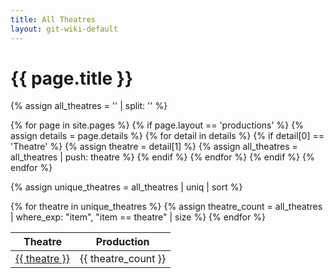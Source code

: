 ```yaml
---
title: All Theatres
layout: git-wiki-default
---
```

<h1>{{ page.title }}</h1>

{% assign all_theatres = '' | split: '' %}

{% for page in site.pages %}
  {% if page.layout == 'productions' %}
    {% assign details = page.details %}
    {% for detail in details %}
      {% if detail[0] == 'Theatre' %}
        {% assign theatre = detail[1] %}
        {% assign all_theatres = all_theatres | push: theatre %}
      {% endif %}
    {% endfor %}
  {% endif %}
{% endfor %}

{% assign unique_theatres = all_theatres | uniq | sort %}

<table>
  <thead>
    <tr>
      <th>Theatre</th>
      <th>Production</th>
    </tr>
  </thead>
  <tbody>
    {% for theatre in unique_theatres %}
      {% assign theatre_count = all_theatres | where_exp: "item", "item == theatre" | size %}
      <tr>
        <td><a href="/theatres/{{ theatre | replace: ' ', '_' }}">{{ theatre }}</a></td>
        <td>{{ theatre_count }}</td>
      </tr>
    {% endfor %}
  </tbody>
</table>
